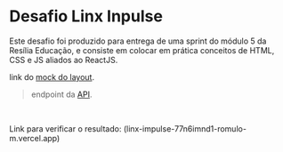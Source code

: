 # Desafio Linx Inpulse

Este desafio foi produzido para entrega de uma sprint do módulo 5 da Resília Educação, e consiste em colocar em prática conceitos de HTML, CSS e JS aliados ao ReactJS.
<br>

link do [mock do layout](https://xd.adobe.com/spec/4025e242-a495-4594-71d2-5fd89d774b57-3614/). <br>
> endpoint da [API](https://frontend-intern-challenge-api.iurykrieger.now.sh/products?page=1).
<br>

Link para verificar o resultado: (linx-impulse-77n6imnd1-romulo-m.vercel.app)

